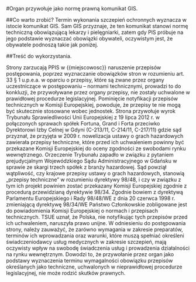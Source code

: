 #Organ przywołuje jako normę prawną komunikat GIS.

##Co warto zrobić?
Termin wykonania szczepień ochronnych wyznacza w istocie komunikat GIS. Sam GIS przyznaje, że ten komunikat stanowi normę techniczną obowiązującą lekarzy i pielęgniarki, zatem gdy PIS próbuje na jego podstawie wyznaczać obowiązki obywateli, oczywistym jest, że obywatele podnoszą takie jak poniżej. 

##Treść do wykorzystania.

Strony zarzucają PPIS w {{miejscowosc}} naruszenie przepisów postępowania, poprzez wyznaczanie obowiązków stron w rozumieniu art. 33 § 1 u.p.e.a. w oparciu o przepisy, które są zwane przez organy uczestniczące w postępowaniu – normami technicznymi, prowadzi to do konkluzji, że przywoływane przez organy przepisy, nie zostały uchwalone w prawidłowej procedurze legislacyjnej. Pominięcie notyfikacji przepisów technicznych w Komisji Europejskiej, powoduje, że przepisy te nie mogą być skutecznie stosowane wobec jednostek. Strona przywołuje wyrok Trybunału Sprawiedliwości Unii Europejskiej z 19 lipca 2012 r. w połączonych sprawach spółek Fortuna, Grand i Forta przeciwko Dyrektorowi Izby Celnej w Gdyni (C-213/11, C-214/11, C-217/11) gdzie sąd przyznał, że przyjęta w 2009 r. nowelizacja ustawy o grach hazardowych zawierała przepisy techniczne, które przed ich uchwaleniem powinny być przekazane Komisji Europejskiej do oceny zgodności ze swobodami rynku wewnętrznego. Orzeczenie Trybunału zapadło w związku z pytaniem prejudycjalnym Wojewódzkiego Sądu Administracyjnego w Gdańsku w sprawie ze skargi trzech spółek z branży hazardowej. Sąd powziął wątpliwość, czy krajowe przepisy ustawy o grach hazardowych, stanowią „przepisy techniczne” w rozumieniu dyrektywy 98/48, i czy w związku z tym ich projekt powinien zostać przekazany Komisji Europejskiej zgodnie z procedurą przewidzianą dyrektywie 98/34. Zgodnie bowiem z dyrektywą Parlamentu Europejskiego i Rady 98/48/WE z dnia 20 czerwca 1998 r. zmieniającą dyrektywę 98/34/WE Państwo Członkowskie zobligowane jest do powiadomienia Komisji Europejskiej o normach i przepisach technicznych. TSUE uznał, że Polska, nie notyfikując tych przepisów przed ich uchwaleniem, naruszyła prawo unijne. W odniesieniu do postępowania strony, należy zauważyć, że zarówno wymagania w zakresie preparatów, terminów ich wprowadzania oraz warunki, które muszą spełniać określeni świadczeniodawcy usług medycznych w zakresie szczepień, mają oczywisty wpływ na swobodę świadczenia usług i prowadzenia działalności na rynku wewnętrznym. Dowodzi to, że przywołanie przez organ jako podstawy wyznaczenia terminu wymagalności obowiązku przepisów określanych jako techniczne, uchwalonych w nieprawidłowej procedurze legislacyjnej, nie może rodzić skutków prawnych. 
